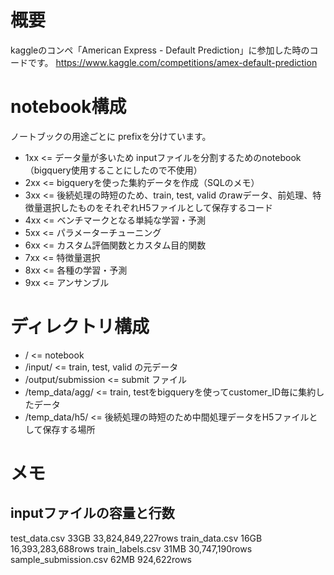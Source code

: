 # 概要

kaggleのコンペ「American Express - Default Prediction」に参加した時のコードです。
https://www.kaggle.com/competitions/amex-default-prediction

# notebook構成
ノートブックの用途ごとに prefixを分けています。

- 1xx <= データ量が多いため inputファイルを分割するためのnotebook（bigquery使用することにしたので不使用）
- 2xx <= bigqueryを使った集約データを作成（SQLのメモ）
- 3xx <= 後続処理の時短のため、train, test, valid のrawデータ、前処理、特徴量選択したものをそれぞれH5ファイルとして保存するコード
- 4xx <= ベンチマークとなる単純な学習・予測
- 5xx <= パラメーターチューニング
- 6xx <= カスタム評価関数とカスタム目的関数
- 7xx <= 特徴量選択
- 8xx <= 各種の学習・予測
- 9xx <= アンサンブル


# ディレクトリ構成
- / <= notebook
- /input/ <= train, test, valid の元データ
- /output/submission <= submit ファイル
- /temp_data/agg/ <= train, testをbigqueryを使ってcustomer_ID毎に集約したデータ
- /temp_data/h5/ <= 後続処理の時短のため中間処理データをH5ファイルとして保存する場所


# メモ

## inputファイルの容量と行数

test_data.csv           33GB 33,824,849,227rows
train_data.csv          16GB 16,393,283,688rows
train_labels.csv        31MB 30,747,190rows
sample_submission.csv   62MB 924,622rows

